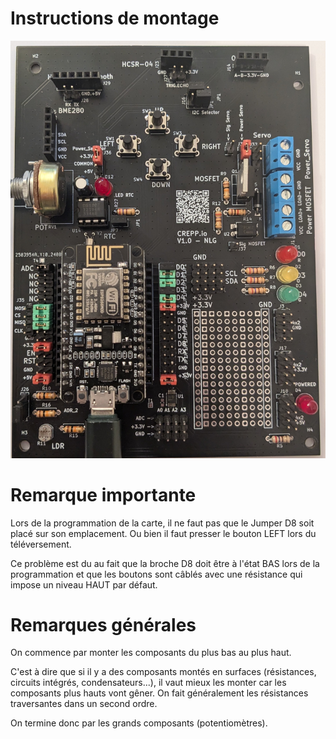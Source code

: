 # Instructions de montage

![img](Images/Top_View.jpg)

# Remarque importante

Lors de la programmation de la carte, il ne faut pas que le Jumper D8 soit placé sur
son emplacement. Ou bien il faut presser le bouton LEFT lors du téléversement.

Ce problème est du au fait que la broche D8 doit être à l'état BAS lors de la programmation 
et que les boutons sont câblés avec une résistance qui impose un niveau HAUT par défaut.


# Remarques générales

On commence par monter les composants du plus bas au plus haut.

C'est à dire que si il y a des composants montés en surfaces (résistances, circuits intégrés, condensateurs...), il vaut mieux les monter 
car les composants plus hauts vont gêner.
On fait généralement les résistances traversantes dans un second ordre.


On termine donc par les grands composants (potentiomètres).
